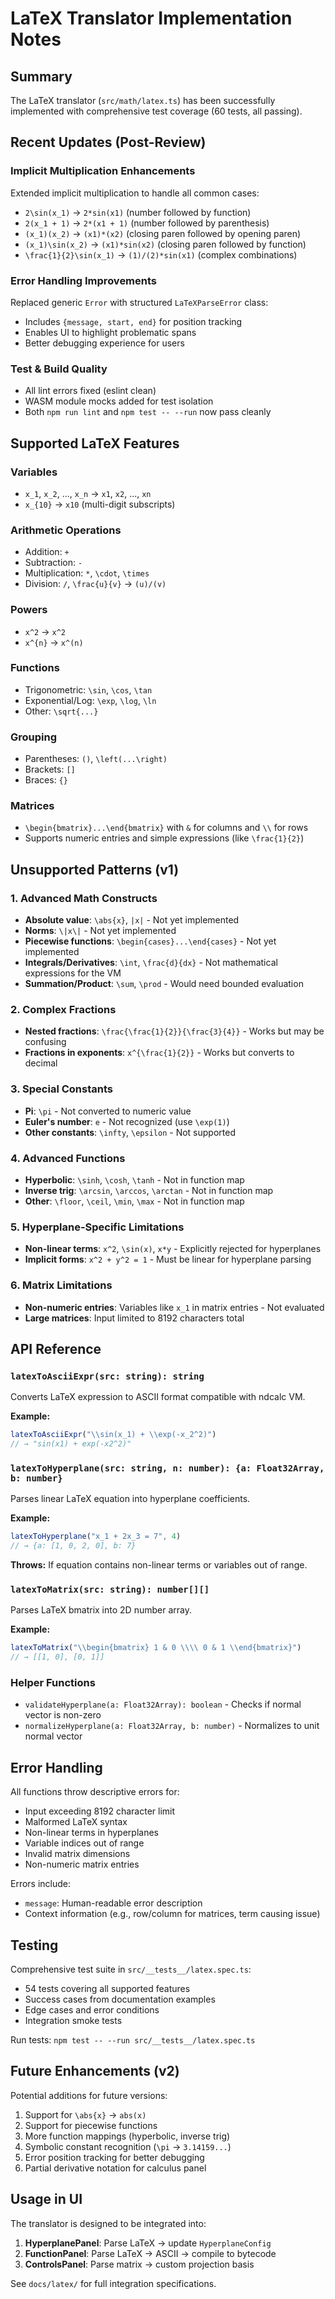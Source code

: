 # LaTeX Translator Implementation Notes

## Summary

The LaTeX translator (`src/math/latex.ts`) has been successfully implemented with comprehensive test coverage (60 tests, all passing).

## Recent Updates (Post-Review)

### Implicit Multiplication Enhancements
Extended implicit multiplication to handle all common cases:
- `2\sin(x_1)` → `2*sin(x1)` (number followed by function)
- `2(x_1 + 1)` → `2*(x1 + 1)` (number followed by parenthesis)
- `(x_1)(x_2)` → `(x1)*(x2)` (closing paren followed by opening paren)
- `(x_1)\sin(x_2)` → `(x1)*sin(x2)` (closing paren followed by function)
- `\frac{1}{2}\sin(x_1)` → `(1)/(2)*sin(x1)` (complex combinations)

### Error Handling Improvements
Replaced generic `Error` with structured `LaTeXParseError` class:
- Includes `{message, start, end}` for position tracking
- Enables UI to highlight problematic spans
- Better debugging experience for users

### Test & Build Quality
- All lint errors fixed (eslint clean)
- WASM module mocks added for test isolation
- Both `npm run lint` and `npm test -- --run` now pass cleanly

## Supported LaTeX Features

### Variables
- `x_1`, `x_2`, ..., `x_n` → `x1`, `x2`, ..., `xn`
- `x_{10}` → `x10` (multi-digit subscripts)

### Arithmetic Operations
- Addition: `+`
- Subtraction: `-`
- Multiplication: `*`, `\cdot`, `\times`
- Division: `/`, `\frac{u}{v}` → `(u)/(v)`

### Powers
- `x^2` → `x^2`
- `x^{n}` → `x^(n)`

### Functions
- Trigonometric: `\sin`, `\cos`, `\tan`
- Exponential/Log: `\exp`, `\log`, `\ln`
- Other: `\sqrt{...}`

### Grouping
- Parentheses: `()`, `\left(...\right)`
- Brackets: `[]`
- Braces: `{}`

### Matrices
- `\begin{bmatrix}...\end{bmatrix}` with `&` for columns and `\\` for rows
- Supports numeric entries and simple expressions (like `\frac{1}{2}`)

## Unsupported Patterns (v1)

### 1. Advanced Math Constructs
- **Absolute value**: `\abs{x}`, `|x|` - Not yet implemented
- **Norms**: `\|x\|` - Not yet implemented
- **Piecewise functions**: `\begin{cases}...\end{cases}` - Not yet implemented
- **Integrals/Derivatives**: `\int`, `\frac{d}{dx}` - Not mathematical expressions for the VM
- **Summation/Product**: `\sum`, `\prod` - Would need bounded evaluation

### 2. Complex Fractions
- **Nested fractions**: `\frac{\frac{1}{2}}{\frac{3}{4}}` - Works but may be confusing
- **Fractions in exponents**: `x^{\frac{1}{2}}` - Works but converts to decimal

### 3. Special Constants
- **Pi**: `\pi` - Not converted to numeric value
- **Euler's number**: `e` - Not recognized (use `\exp(1)`)
- **Other constants**: `\infty`, `\epsilon` - Not supported

### 4. Advanced Functions
- **Hyperbolic**: `\sinh`, `\cosh`, `\tanh` - Not in function map
- **Inverse trig**: `\arcsin`, `\arccos`, `\arctan` - Not in function map
- **Other**: `\floor`, `\ceil`, `\min`, `\max` - Not in function map

### 5. Hyperplane-Specific Limitations
- **Non-linear terms**: `x^2`, `\sin(x)`, `x*y` - Explicitly rejected for hyperplanes
- **Implicit forms**: `x^2 + y^2 = 1` - Must be linear for hyperplane parsing

### 6. Matrix Limitations
- **Non-numeric entries**: Variables like `x_1` in matrix entries - Not evaluated
- **Large matrices**: Input limited to 8192 characters total

## API Reference

### `latexToAsciiExpr(src: string): string`
Converts LaTeX expression to ASCII format compatible with ndcalc VM.

**Example:**
```typescript
latexToAsciiExpr("\\sin(x_1) + \\exp(-x_2^2)") 
// → "sin(x1) + exp(-x2^2)"
```

### `latexToHyperplane(src: string, n: number): {a: Float32Array, b: number}`
Parses linear LaTeX equation into hyperplane coefficients.

**Example:**
```typescript
latexToHyperplane("x_1 + 2x_3 = 7", 4)
// → {a: [1, 0, 2, 0], b: 7}
```

**Throws:** If equation contains non-linear terms or variables out of range.

### `latexToMatrix(src: string): number[][]`
Parses LaTeX bmatrix into 2D number array.

**Example:**
```typescript
latexToMatrix("\\begin{bmatrix} 1 & 0 \\\\ 0 & 1 \\end{bmatrix}")
// → [[1, 0], [0, 1]]
```

### Helper Functions
- `validateHyperplane(a: Float32Array): boolean` - Checks if normal vector is non-zero
- `normalizeHyperplane(a: Float32Array, b: number)` - Normalizes to unit normal vector

## Error Handling

All functions throw descriptive errors for:
- Input exceeding 8192 character limit
- Malformed LaTeX syntax
- Non-linear terms in hyperplanes
- Variable indices out of range
- Invalid matrix dimensions
- Non-numeric matrix entries

Errors include:
- `message`: Human-readable error description
- Context information (e.g., row/column for matrices, term causing issue)

## Testing

Comprehensive test suite in `src/__tests__/latex.spec.ts`:
- 54 tests covering all supported features
- Success cases from documentation examples
- Edge cases and error conditions
- Integration smoke tests

Run tests: `npm test -- --run src/__tests__/latex.spec.ts`

## Future Enhancements (v2)

Potential additions for future versions:
1. Support for `\abs{x}` → `abs(x)`
2. Support for piecewise functions
3. More function mappings (hyperbolic, inverse trig)
4. Symbolic constant recognition (`\pi` → `3.14159...`)
5. Error position tracking for better debugging
6. Partial derivative notation for calculus panel

## Usage in UI

The translator is designed to be integrated into:
1. **HyperplanePanel**: Parse LaTeX → update `HyperplaneConfig`
2. **FunctionPanel**: Parse LaTeX → ASCII → compile to bytecode
3. **ControlsPanel**: Parse matrix → custom projection basis

See `docs/latex/` for full integration specifications.
